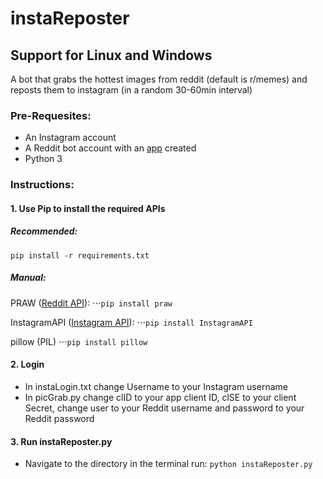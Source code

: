 # instaReposter

## Support for Linux and Windows

A bot that grabs the hottest images from reddit (default is r/memes) and reposts them to instagram (in a random 30-60min interval)

### **Pre-Requesites:**

- An Instagram account
- A Reddit bot account with an [app](https://old.reddit.com/prefs/apps/) created 
- Python 3


### **Instructions:**

#### 1. Use Pip to install the required APIs

  ##### ***Recommended:***

  ```pip install -r requirements.txt```

  ##### **Manual:**

   PRAW ([Reddit API](https://github.com/praw-dev/praw)):
    ⋅⋅⋅```pip install praw```

   InstagramAPI ([Instagram API](https://github.com/LevPasha/Instagram-API-python)):
    ⋅⋅⋅```pip install InstagramAPI```

   pillow (PIL)
    ⋅⋅⋅```pip install pillow```

#### 2. Login
  - In instaLogin.txt change Username to your Instagram username
  - In picGrab.py change clID to your app client ID, clSE to your client Secret,
    change user to your Reddit username and password to your Reddit password

#### 3. Run instaReposter.py

  - Navigate to the directory in the terminal
    run: ```python instaReposter.py```
